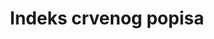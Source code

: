 ---
title: Indeks crvenog popisa
permalink: /15-5-1/
sdg_goal: 15
layout: indicator
indicator: 15.5.1
indicator_variable: null
graph: null
graph_type_description: >-
  FWS  (per  Rosemaire  Gnam)  has  one  component  only.  Requests  clearance  at  chief  leve  (Downes)  before  proceeding.
graph_status_notes: unk
variable_description: null
variable_notes: null
un_designated_tier: '2'
un_custodial_agency: "IUCN  (Partnering  Agencies:  UNEP;  CITES)"
target_id: '15.5'
has_metadata: true
goal_meta_link: 'http://unstats.un.org/sdgs/files/metadata-compilation/Metadata-Goal-15.pdf'
goal_meta_link_page: 11
indicator_name: indeks crvenog popisa
target: >-
  Poduzeti hitne i značajne akcije kako bi se smanjila degradacija prirodnih staništa, zaustavila gubitak biološke raznolikosti i do 2020. godine zaštitili i spriječili izumiranje ugroženih vrsta.
source_title: null
source_notes: null
published: true  

rationale_interpretation: >-
  Na svjetske vrste utječu brojni prijeteći procesi, uključujući uništavanje i degradaciju staništa, prekomjerno iskorištavanje, invazivne strane vrste, ljudi, onečišćenje i klimatske promjene. Ovaj pokazatelj može se koristiti za procjenu ukupnih promjena u riziku od izumiranja skupina vrsta kao posljedica tih prijetnji i mjeri u kojoj se prijetnje ublažavaju. @@ IUCN RLI vrijednost se kreće od 1do 0. Između srednje vrijednosti ukazuje koliko se skup vrsta sveukupno kretao prema izumiranju. Tako IUCN RLI omogućuje usporedbu skupova vrsta u obje njihove ukupne razine rizika od izumiranja (tj. Koliko su ugrožene u prosjeku) i stopi kojom se ovaj rizik mijenja tijekom vremena. Trend u IUCN RLI tijekom vremena znači da se očekivana stopa budućih ekstinkcija vrsta pogoršava (tj. Stopa gubitka bioraznolikosti raste). Uzlazni trend znači da se očekivana stopa izumiranja vrsta smanjuje (tj. Stopa gubitka bioraznolikosti se smanjuje), a horizontalna linija znači da očekivana stopa izumiranja vrsta ostaje ista, iako u svakom od tih slučajeva ona ne znači da je gubitak bioraznolikosti zaustavljen. Uspješni trend IUCN RLI pokazat će da je cilj SDG-a 15.5 smanjenja degradacije prirodnih staništa i zaštite ugroženih vrsta na putu ka zaustavljanju gubitka biološke raznolikosti i time spriječiti izumiranje ugroženih vrsta do 2020. godine. IUCN RLI vrijednost od 1 bi ukazuju da je gubitak biološke raznolikosti zaustavljen. @@ Ime "Red List Index" ne smije se podrazumijevati da se indikator proizvodi kao kompozitni pokazatelj brojnih različitih mjernih podataka, na isti način na koji se, na primjer, sastavlja indeks višdimenzionalnog siromaštva. Umjesto toga, RLI je pokazatelj trendova u riziku od izumiranja vrsta, mjeren pomoću IUCN kategorije i kriterija crvene populacije i sastavljen je iz podataka o promjenama tijekom vremena u kategoriji Red list za svaku vrstu, isključujući sve promjene koje potiču poboljšano znanje ili revidirane taksonomije.

indicator_definition: >-
  Definicija Indeks Crvenog popisa je višenamjenski pokazatelj koji mjeri ukupnu promjenu rizika od izumiranja po skupinama vrsta. Temelji se na broju vrsta u svakoj kategoriji opasnosti od izumiranja na IUCN Crveni popis ugroženih vrsta. Ovaj se pokazatelj izražava kao indeks u rasponu od 0 do 1. Koncepti Ugrožene vrste su one navedene na IUCN crvenom popisu ugroženih vrsta u kategorijama Ranjive, ugrožene ili kritično ugrožene (tj. Vrste koje su okrenute visokom, ili iznimno visoki rizik od izumiranja u divljini u srednjoročnoj budućnosti). Promjene tijekom vremena u omjeru vrsta prijeti izumiranje uvelike potaknute poboljšanjem znanja i promjenom taksonomije. IUCN Red List Index (RLI) stoga računa da takve promjene daju informativniji pokazatelj od jednostavnog dijela ugroženih vrsta. Mjeri promjenu agregatnog rizika od izumiranja po skupinama vrsta tijekom vremena, što proizlazi iz stvarnih poboljšanja ili pogoršanja statusa pojedinih vrsta. Može se izračunati za svaki skup reprezentativnih vrsta koji je procjenjen za IUCN Crveni popis ugroženih vrsta najmanje dva puta.
method_of_computation: "The  IUCN  RLI  is  calculated  at  a  point  in  time  by  first  multiplying  the  number  of  species  in  each  Red  List  Category  by  a  weight  (ranging  from  1  for  'Near  Threatened'  to  5  for  'Extinct'  and  'Extinct  in  the  Wild')  and  summing  these  values.  This  is  then  divided  by  a  maximum  threat  score  which  is  the  total  number  of  species  multiplied  by  the  weight  assigned  to  the  'Extinct'  category.  This  final  value  is  subtracted  from  1  to  give  the  IUCN  RLI  value.  see  report  for  mathematical  calculation  expression  The  formula  requires  that:  \tExactly  the  same  set  of  species  is  included  in  all  time  periods,  and  \tThe  only  Red  List  Category  changes  are  those  resulting  from  genuine  improvement  or  deterioration  in  status  (i.e.,  excluding  changes  resulting  from  improved  knowledge  or  taxonomic  revisions),  and  \tData  Deficient  species  be  excluded.  In  many  cases,  species  lists  will  change  slightly  from  one  assessment  to  the  next  (e.g.,  owing  to  taxonomic  revisions).  The  conditions  can  therefore  be  met  by  retrospectively  adjusting  earlier  Red  List  categorizations  using  current  information  and  taxonomy.  This  is  achieved  by  assuming  that  the  current  Red  List  Categories  for  the  taxa  have  applied  since  the  set  of  species  was  first  assessed  for  the  Red  List,  unless  there  is  information  to  the  contrary  that  genuine  status  changes  have  occurred.  Such  information  is  often  contextual  (e.g.,  relating  to  the  known  history  of  habitat  loss  within  the  range  of  the  species).  If  there  is  insufficient  information  available  for  a  newly  added  species,  it  is  not  incorporated  into  the  IUCN  RLI  until  it  is  assessed  for  a  second  time,  at  which  point  earlier  assessments  are  retrospectively  corrected  by  extrapolating  recent  trends  in  population,  range,  habitat  and  threats,  supported  by  additional  information.  To  avoid  spurious  results  from  biased  selection  of  species,  RLIs  are  typically  calculated  only  for  taxonomic  groups  in  which  all  species  worldwide  have  been  assessed  for  the  Red  List,  or  for  samples  of  species  that  have  been  systematically  or  randomly  selected."
---
